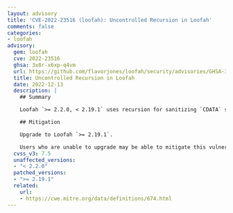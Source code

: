 ```yaml
---
layout: advisory
title: 'CVE-2022-23516 (loofah): Uncontrolled Recursion in Loofah'
comments: false
categories:
- loofah
advisory:
  gem: loofah
  cve: 2022-23516
  ghsa: 3x8r-x6xp-q4vm
  url: https://github.com/flavorjones/loofah/security/advisories/GHSA-3x8r-x6xp-q4vm
  title: Uncontrolled Recursion in Loofah
  date: 2022-12-13
  description: |
    ## Summary

    Loofah `>= 2.2.0, < 2.19.1` uses recursion for sanitizing `CDATA` sections, making it susceptible to stack exhaustion and raising a `SystemStackError` exception.  This may lead to a denial of service through CPU resource consumption.

    ## Mitigation

    Upgrade to Loofah `>= 2.19.1`.

    Users who are unable to upgrade may be able to mitigate this vulnerability by limiting the length of the strings that are sanitized.
  cvss_v3: 7.5
  unaffected_versions:
  - "< 2.2.0"
  patched_versions:
  - ">= 2.19.1"
  related:
    url:
    - https://cwe.mitre.org/data/definitions/674.html
---
```

